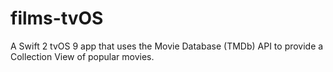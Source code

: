 # films-tvOS
A Swift 2 tvOS 9 app that uses the Movie Database (TMDb) API to provide a Collection View of popular movies.
